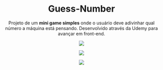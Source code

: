 <h1 align="center">Guess-Number</h1>
<p align="center">Projeto de um <strong>mini game simples</strong> onde o usuário deve adivinhar qual número a máquina está pensando. Desenvolvido através da Udemy para avançar em front-end.</p>
<p align="center">
<img src="https://user-images.githubusercontent.com/48738431/113448659-a2486200-93d2-11eb-9f17-2c6ca20849ef.png">
</p>
<p align="center">
<img src="https://user-images.githubusercontent.com/48738431/113448700-b55b3200-93d2-11eb-8e98-152e7f11f437.png">
<p/>
<p align="center">
<img src="https://user-images.githubusercontent.com/48738431/113448780-dcb1ff00-93d2-11eb-8738-6824a9559880.png">
</p>





